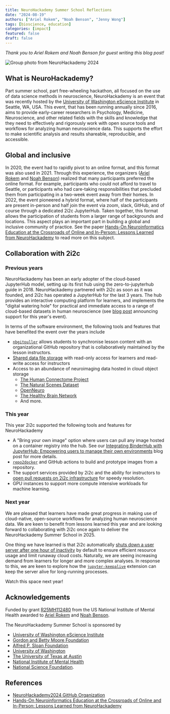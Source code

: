 ```yaml
---
title: NeuroHackademy Summer School Reflections
date: "2024-08-19"
authors: ["Ariel Rokem", "Noah Benson", "Jenny Wong"]
tags: [bioscience, education]
categories: [impact]
featured: false
draft: false
---
```


_Thank you to Ariel Rokem and Noah Benson for guest writing this blog post!_

![Group photo from NeuroHackademy 2024](featured.png "Group photo from NeuroHackademy 2024")

## What is NeuroHackademy?

Part summer school, part free-wheeling hackathon, all focused on the use of data science methods in neuroscience, NeuroHackademy is an event that was recently hosted by the [University of Washington eScience Institute](http://escience.washington.edu/) in Seattle, WA, USA. This event, that has been running annually since 2016, aims to provide early-career researchers in Psychology, Medicine, Neuroscience, and other related fields with the skills and knowledge that they need to effectively and rigorously work with open source tools and workflows for analyzing human neuroscience data. This supports the effort to make scientific analysis and results shareable, reproducible, and accessible.

## Global and inclusive

In 2020, the event had to rapidly pivot to an online format, and this format was also used in 2021. Through this experience, the organizers ([Ariel Rokem](https://arokem.org/) and [Noah Benson](https://nben.net/)) realized that many participants preferred the online format. For example, participants who could not afford to travel to Seattle, or participants who had care-taking responsibilities that precluded them from participating in a two-week event away from their homes.  In 2022, the event pioneered a hybrid format, where half of the participants are present in-person and half join the event via zoom, slack, GitHub, and of course through a dedicated 2i2c JupyterHub. Taken together, this format allows the participation of students from a larger range of backgrounds and locations. This aspect plays an important part in building a global and inclusive community of practice. See the paper [Hands-On Neuroinformatics Education at the Crossroads of Online and In-Person: Lessons Learned from NeuroHackademy](https://pubmed.ncbi.nlm.nih.gov/38763989/) to read more on this subject.

## Collaboration with 2i2c

### Previous years

NeuroHackademy has been an early adopter of the cloud-based JupyterHub model, setting up its first hub using the zero-to-jupyterhub guide in 2018. NeuroHackademy partnered with 2i2c as soon as it was founded, and 2i2c has operated a JupyterHub for the last 3 years. The hub provides an interactive computing platform for learners, and implements the "digital watering hole" for practical and immediate access to a range of cloud-based datasets in human neuroscience (see [blog post](blog/2024/NeuroHackademy-summer-school/index.md) announcing support for this year's event).

In terms of the software environment, the following tools and features that have benefited the event over the years include

- [`nbgitpuller`](https://github.com/jupyterhub/nbgitpuller) allows students to synchronise lesson content with an organizational GitHub repository that is collaboratively maintained by the lesson instructors.
- [Shared data file storage](https://docs.2i2c.org/user/topics/data/sharing/) with read-only access for learners and read-write access for instructors
- Access to an abundance of neuroimaging data hosted in cloud object storage
  - [The Human Connectome Project](https://www.humanconnectome.org/)
  - [The Natural Scenes Dataset](https://naturalscenesdataset.org/)
  - [OpenNeuro](https://openneuro.org/)
  - [The Healthy Brain Network](https://fcp-indi.s3.amazonaws.com/index.html#data/Projects/HBN/)
  - And more.
### This year

This year 2i2c supported the following tools and features for NeuroHackademy

- A "Bring your own image" option where users can pull any image hosted on a container registry into the hub. See our [Integrating BinderHub with JupyterHub: Empowering users to manage their own environments](blog/2024/jupyterhub-binderhub-gesis) blog post for more details.
- [`repo2docker`](https://github.com/jupyterhub/repo2docker) and GitHub actions to build and prototype images from a repository.
- The support services provided by 2i2c and the ability for instructors to [open pull requests on 2i2c infrastructure](https://infrastructure.2i2c.org/contributing/community-partner/) for speedy resolution.
- GPU instances to support more compute intensive workloads for machine learning.

### Next year

We are pleased that learners have made great progress in making use of cloud-native, open-source workflows for analyzing human neuroscience data. We are keen to benefit from lessons learned this year and are looking forward to collaborating with 2i2c once again to deliver the NeuroHackademy Summer School in 2025.

One thing we have learned is that 2i2c automatically [shuts down a user server after one hour of inactivity](https://docs.2i2c.org/admin/howto/control-user-server/#stop-user-servers-after-inactivity) by default to ensure efficient resource usage and limit runaway cloud costs. Naturally, we are seeing increasing demand from learners for longer and more complex analyses. In response to this, we are keen to explore how the [`jupyter-keepalive`](https://github.com/minrk/jupyter-keepalive) extension can keep the server alive for long-running processes.

Watch this space next year!

## Acknowledgements

Funded by grant [R25MH112480](https://pubmed.ncbi.nlm.nih.gov/38763989/) from the US National Institute of Mental Health awarded to [Ariel Rokem](https://arokem.org/) and [Noah Benson](https://nben.net/).

The NeuroHackademy Summer School is sponsored by

- [University of Washington eScience Institute](http://escience.washington.edu/)
- [Gordon and Betty Moore Foundation](http://www.moore.org/)
- [Alfred P. Sloan Foundation](http://sloan.org/)
- [University of Washington](http://www.washington.edu/)
- [The University of Texas at Austin](https://www.utexas.edu/)
- [National Institute of Mental Health](https://www.nimh.nih.gov/)
- [National Science Foundation](https://www.nsf.gov/).

## References

- [NeuroHackademy2024 GitHub Organization](https://github.com/NeuroHackademy2024)
- [Hands-On Neuroinformatics Education at the Crossroads of Online and In-Person: Lessons Learned from NeuroHackademy](https://doi.org/10.1007/s12021-024-09666-6)